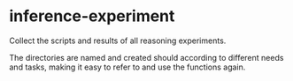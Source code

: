 # inference-experiment
Collect the scripts and results of all reasoning experiments.

The directories are named and created should according to different needs and tasks, making it easy to refer to and use the functions again.